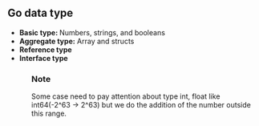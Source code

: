 ## Go data type

<ul>
<li><strong>Basic type: </strong> Numbers, strings, and booleans </li>
<li><strong>Aggregate type:</strong>  Array and structs</li>
<li> <strong>Reference type </strong></li>
<li> <strong>Interface type</strong> </li>
<ul>

### Note
Some case need to pay attention about type int, float like int64(-2^63 -> 2^63) but we do the addition of the number outside this range.